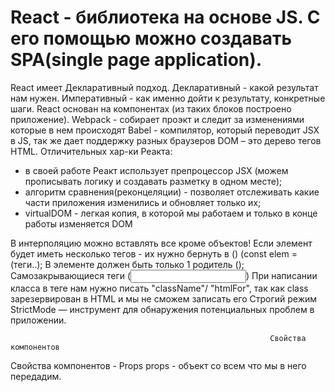 # React - библиотека на основе JS. С его помощью можно создавать SPA(single page application). 
 React имеет Декларативный подход.
Декларативный - какой результат нам нужен.
Императивный - как именно дойти к результату, конкретные шаги.
React основан на компонентах (из таких блоков построено приложение).
Webpack - собирает проэкт и следит за изменениями которые в нем происходят 
Babel - компилятор, который переводит JSX в JS, так же дает поддержку разных браузеров
DOM – это дерево тегов HTML.
Отличительных хар-ки Реакта:
  - в своей работе Реакт использует препроцессор JSX (можем прописывать логику и создавать разметку в одном месте);
  - алгоритм сравнения(реконцеляции) - позволяет отслеживать какие части приложения изменились и обновляет только их;
  - virtualDOM - легкая копия, в которой мы работаем и только в конце работы изменяется DOM 
  
В интерполяцию можно вставлять все кроме объектов!
Если элемент будет иметь несколько тегов - их нужно бернуть в () (const elem = (теги..);
В элементе должен быть только 1 родитель ();
Самозакрывающиеся теги (<input/>)
При написании класса в теге нам нужно писать "className"/ "htmlFor", так как class зарезервирован в HTML и мы не сможем записать его
                                                              Строгий режим
StrictMode — инструмент для обнаружения потенциальных проблем в приложении.                                                             

                                                              Свойства компонентов
Свойства компонентов - Props
props - объект со всем что мы в него передадим.
                 
